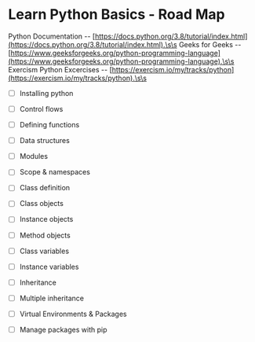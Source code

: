 # Learn Python Basics - Road Map

Python Documentation -- [https://docs.python.org/3.8/tutorial/index.html](https://docs.python.org/3.8/tutorial/index.html).\s\s
Geeks for Geeks -- [https://www.geeksforgeeks.org/python-programming-language](https://www.geeksforgeeks.org/python-programming-language).\s\s
Exercism Python Excercises -- [https://exercism.io/my/tracks/python](https://exercism.io/my/tracks/python).\s\s

- [ ] Installing python
- [ ] Control flows
- [ ] Defining functions
- [ ] Data structures
- [ ] Modules
- [ ] Scope & namespaces
- [ ] Class definition
- [ ] Class objects
- [ ] Instance objects
- [ ] Method objects
- [ ] Class variables
- [ ] Instance variables
- [ ] Inheritance
- [ ] Multiple inheritance
- [ ] Virtual Environments & Packages
- [ ] Manage packages with pip

